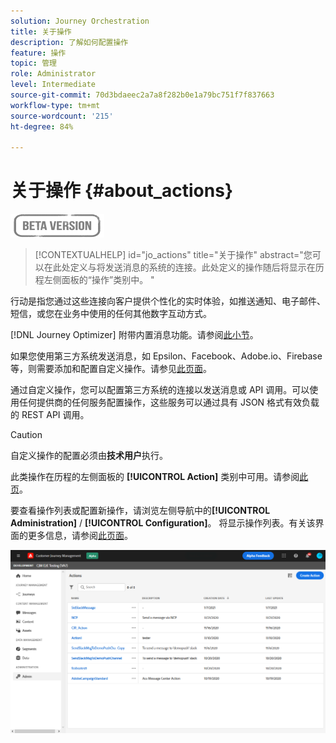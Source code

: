 ```yaml
---
solution: Journey Orchestration
title: 关于操作
description: 了解如何配置操作
feature: 操作
topic: 管理
role: Administrator
level: Intermediate
source-git-commit: 70d3bdaeec2a7a8f282b0e1a79bc751f7f837663
workflow-type: tm+mt
source-wordcount: '215'
ht-degree: 84%

---
```


# 关于操作 {#about_actions}

![](../assets/do-not-localize/badge.png)

>[!CONTEXTUALHELP]
>id="jo_actions"
>title="关于操作"
>abstract="您可以在此处定义与将发送消息的系统的连接。此处定义的操作随后将显示在历程左侧面板的“操作”类别中。 "

行动是指您通过这些连接向客户提供个性化的实时体验，如推送通知、电子邮件、短信，或您在业务中使用的任何其他数字互动方式。

[!DNL Journey Optimizer] 附带内置消息功能。请参阅[此小节](../get-started-content.md)。

如果您使用第三方系统发送消息，如 Epsilon、Facebook、Adobe.io、Firebase 等，则需要添加和配置自定义操作。请参见[此页面](../action/about-custom-action-configuration.md)。

通过自定义操作，您可以配置第三方系统的连接以发送消息或 API 调用。可以使用任何提供商的任何服务配置操作，这些服务可以通过具有 JSON 格式有效负载的 REST API 调用。

>[!CAUTION]
>
>自定义操作的配置必须由&#x200B;**技术用户**&#x200B;执行。

此类操作在历程的左侧面板的 **[!UICONTROL Action]** 类别中可用。请参阅[此页](../building-journeys/about-journey-activities.md#action-activities)。

要查看操作列表或配置新操作，请浏览左侧导航中的&#x200B;**[!UICONTROL Administration]** / **[!UICONTROL Configuration]**。 将显示操作列表。有关该界面的更多信息，请参阅[此页面](../user-interface.md)。

![](../assets/custom1.png)
